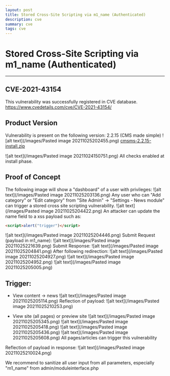 ```yaml
---
layout: post
title: Stored Cross-Site Scripting via m1_name (Authenticated)
description: cve
summary: cve
tags: cve
---
```

# Stored Cross-Site Scripting via m1_name (Authenticated)
---
## CVE-2021-43154
This vulnerability was successfully registered in CVE database.
<a href="https://www.cvedetails.com/cve/CVE-2021-43154/">https://www.cvedetails.com/cve/CVE-2021-43154/</a>

## Product Version
Vulnerability is present on the following version: 2.2.15 (CMS made simple)
![alt text](/images/Pasted image 20211025202455.png)
<a href="/download/cmsms/cmsms-2.2.15-install.zip" download>cmsms-2.2.15-install.zip</a>

![alt text](/images/Pasted image 20211024150751.png)
All checks enabled at install phase.
## Proof of Concept
The following image will show a "dashboard" of a user with privileges:
![alt text](/images/Pasted image 20211025203136.png)
Any user who can "Add category" or "Edit category" from "Site Admin" -> "Settings - News module" can trigger a stored cross site scripting vulnerability.
![alt text](/images/Pasted image 20211025204422.png)
An attacker can update the name field to a xss payload such as:
```html
<script>alert("trigger")</script>
```

![alt text](/images/Pasted image 20211025204446.png)
Submit Request (payload in m1_name):
![alt text](/images/Pasted image 20211025221639.png)
Submit Response:
![alt text](/images/Pasted image 20211025204841.png)
After following redirection:
![alt text](/images/Pasted image 20211025204927.png)
![alt text](/images/Pasted image 20211025204952.png)
![alt text](/images/Pasted image 20211025205005.png)



## Trigger:
- View content -> news
![alt text](/images/Pasted image 20211025205114.png)
Reflection of payload:
![alt text](/images/Pasted image 20211025210253.png) 

-  View site (all pages) or preview site
![alt text](/images/Pasted image 20211025205345.png)
![alt text](/images/Pasted image 20211025205418.png)
![alt text](/images/Pasted image 20211025205436.png)
![alt text](/images/Pasted image 20211025205608.png)
All pages/articles can trigger this vulnerability

Reflection of payload in response:
![alt text](/images/Pasted image 20211025210024.png)

We recommend to sanitize all user input from all parameters, especially "m1_name" from 
admin/moduleinterface.php




